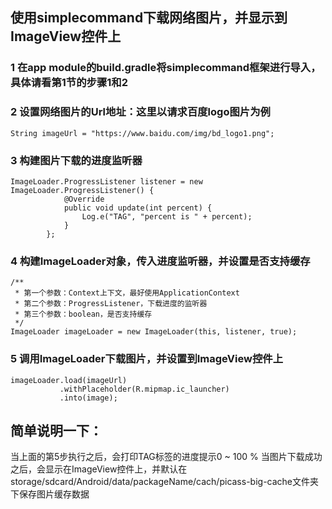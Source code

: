 ## 使用simplecommand下载网络图片，并显示到ImageView控件上

### 1 在app module的build.gradle将simplecommand框架进行导入，具体请看第1节的步骤1和2

### 2 设置网络图片的Url地址：这里以请求百度logo图片为例
```
String imageUrl = "https://www.baidu.com/img/bd_logo1.png";
```

### 3 构建图片下载的进度监听器
```
ImageLoader.ProgressListener listener = new ImageLoader.ProgressListener() {
            @Override
            public void update(int percent) {
                Log.e("TAG", "percent is " + percent);
            }
        };
```

### 4 构建ImageLoader对象，传入进度监听器，并设置是否支持缓存
```
/**
 * 第一个参数：Context上下文，最好使用ApplicationContext
 * 第二个参数：ProgressListener，下载进度的监听器
 * 第三个参数：boolean，是否支持缓存
 */
ImageLoader imageLoader = new ImageLoader(this, listener, true);
```

### 5 调用ImageLoader下载图片，并设置到ImageView控件上
```
imageLoader.load(imageUrl)
           .withPlaceholder(R.mipmap.ic_launcher)
           .into(image);
```

## 简单说明一下：
当上面的第5步执行之后，会打印TAG标签的进度提示0 ~ 100 %
当图片下载成功之后，会显示在ImageView控件上，并默认在storage/sdcard/Android/data/packageName/cach/picass-big-cache文件夹下保存图片缓存数据
